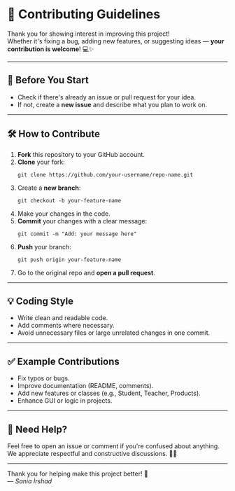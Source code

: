 
# 🤝 Contributing Guidelines

Thank you for showing interest in improving this project!  
Whether it's fixing a bug, adding new features, or suggesting ideas — **your contribution is welcome**! 💻✨

---

## 📌 Before You Start

- Check if there's already an issue or pull request for your idea.
- If not, create a **new issue** and describe what you plan to work on.

---

## 🛠️ How to Contribute

1. **Fork** this repository to your GitHub account.
2. **Clone** your fork:
   ```
   git clone https://github.com/your-username/repo-name.git
   ```
3. Create a **new branch**:
   ```
   git checkout -b your-feature-name
   ```
4. Make your changes in the code.
5. **Commit** your changes with a clear message:
   ```
   git commit -m "Add: your message here"
   ```
6. **Push** your branch:
   ```
   git push origin your-feature-name
   ```
7. Go to the original repo and **open a pull request**.

---

## 💡 Coding Style

- Write clean and readable code.
- Add comments where necessary.
- Avoid unnecessary files or large unrelated changes in one commit.

---

## ✅ Example Contributions

- Fix typos or bugs.
- Improve documentation (README, comments).
- Add new features or classes (e.g., Student, Teacher, Products).
- Enhance GUI or logic in projects.

---

## 🙋 Need Help?

Feel free to open an issue or comment if you're confused about anything.  
We appreciate respectful and constructive discussions. 🧠💬

---

Thank you for helping make this project better! 🌟  
— *Sania Irshad*

